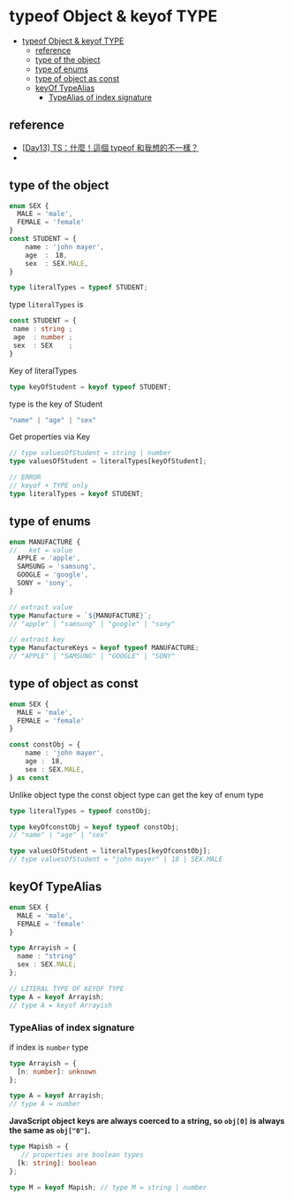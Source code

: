 # typeof Object & keyof TYPE
- [typeof Object & keyof TYPE](#typeof-object--keyof-type)
  - [reference](#reference)
  - [type of the object](#type-of-the-object)
  - [type of enums](#type-of-enums)
  - [type of object as const](#type-of-object-as-const)
  - [keyOf TypeAlias](#keyof-typealias)
    - [TypeAlias of index signature](#typealias-of-index-signature)

## reference
- [[Day13] TS：什麼！這個 typeof 和我想的不一樣？](https://ithelp.ithome.com.tw/articles/10274229)
- 
## type of the object 

```typescript
enum SEX {
  MALE = 'male',
  FEMALE = 'female'
}
const STUDENT = {
    name : 'john mayer',
    age  :　18,
    sex  : SEX.MALE,
} 

type literalTypes = typeof STUDENT;
```

type `literalTypes` is
```typescript
const STUDENT = {
 name : string ;
 age  : number ;
 sex  : SEX    ;
}
```

Key of literalTypes
```typescript 
type keyOfStudent = keyof typeof STUDENT;
```
type is the key of Student 
```typescript
"name" | "age" | "sex"
```

Get properties via Key
```typescript 
// type valuesOfStudent = string | number
type valuesOfStudent = literalTypes[keyOfStudent];

// ERROR
// keyof + TYPE only
type literalTypes = keyof STUDENT;
```

## type of enums

```typescript 
enum MANUFACTURE {
//   ket = value
  APPLE = 'apple',
  SAMSUNG = 'samsung',
  GOOGLE = 'google',
  SONY = 'sony',
}

// extract value
type Manufacture = `${MANUFACTURE}`; 
// "apple" | "samsung" | "google" | "sony"

// extract key
type ManufactureKeys = keyof typeof MANUFACTURE; 
// "APPLE" | "SAMSUNG" | "GOOGLE" | "SONY"
```

## type of object as const

```typescript
enum SEX {
  MALE = 'male',
  FEMALE = 'female'
}

const constObj = {
    name : 'john mayer',
    age :　18,
    sex : SEX.MALE,
} as const
```

Unlike object type the const object type can get the key of enum type
```typescript
type literalTypes = typeof constObj;

type keyOfconstObj = keyof typeof constObj;
// "name" | "age" | "sex"

type valuesOfStudent = literalTypes[keyOfconstObj];
// type valuesOfStudent = "john mayer" | 18 | SEX.MALE
```

## keyOf TypeAlias 

```typescript 
enum SEX {
  MALE = 'male',
  FEMALE = 'female'
}

type Arrayish = {
  name : "string"
  sex : SEX.MALE; 
};

// LITERAL TYPE OF KEYOF TYPE
type A = keyof Arrayish; 
// type A = keyof Arrayish
```

### TypeAlias of index signature

if index is `number` type
```typescript
type Arrayish = { 
  [n: number]: unknown
};

type A = keyof Arrayish; 
// type A = number
```

**JavaScript object keys are always coerced to a string, so `obj[0]` is always the same as `obj["0"]`.**
```typescript 
type Mapish = { 
   // properties are boolean types
  [k: string]: boolean  
};

type M = keyof Mapish; // type M = string | number
```

